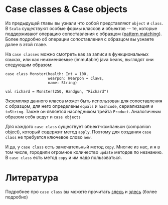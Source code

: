 Case classes & Case objects
===========================

Из предыдущей главы вы узнали что собой представляют `object` и `class`.
В `Scala` существуют особые формы классов и объектов -- те, которые
поддерживают операцию сопоставления с образцом ([pattern matching][pm-wiki]).
Более подробно об операции сопоставления с образцом вы узнаете далее
в этой главе.

На `case classes` можно смотреть как за записи в функциональных языках,
или как неизменяемые (immutable) java beans, выглядят они следующим
образом:

    case class Monster(health: Int = 100,
                       wearpon: Wearpon = Claws,
                       name: String)

    val richard = Monster(250, Handgun, "Richard")


Экземпляр данного класса может быть использован для сопоставления с
образцом, для него определены `equals` и `hashcode`, сериализация и
`toString`. Также он является наследником трейта `Product`. Аналогичным
образом себя ведут и `case objects`

Для каждого `case class` существует объект-компаньон (companion object),
который содержит метод `apply`. Поэтому для создания `case class` не
требуется ключевое слово `new`.

И да, у `case class` есть замечательный метод `copy`. Многие из нас,
и я в том числе, городили огромное количество `update` методов по
незнанию. В `case class` есть метод `copy` и им надо пользоваться.

Литература
==========
Подробнее про `case class` вы можете прочитать [здесь][case-class] и
[здесь][case-class-tutor] (более подробно)

[pm-wiki]: https://en.wikipedia.org/wiki/Pattern_matching
[case-class]: https://twitter.github.io/scala_school/basics2.html#caseclass
[case-class-tutor]: http://docs.scala-lang.org/tutorials/tour/case-classes.html

